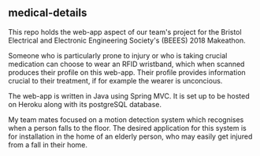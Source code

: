 ## medical-details

This repo holds the web-app aspect of our team's project for the Bristol Electrical and Electronic Engineering Society's (BEEES) 2018 Makeathon.

Someone who is particularly prone to injury or who is taking crucial medication can choose to wear an RFID wristband, which when scanned produces their profile on this web-app. Their profile provides information crucial to their treatment, if for example the wearer is unconcious.

The web-app is written in Java using Spring MVC. It is set up to be hosted on Heroku along with its postgreSQL database.

My team mates focused on a motion detection system which recognises when a person falls to the floor. The desired application for this system is for installation in the home of an elderly person, who may easily get injured from a fall in their home.
